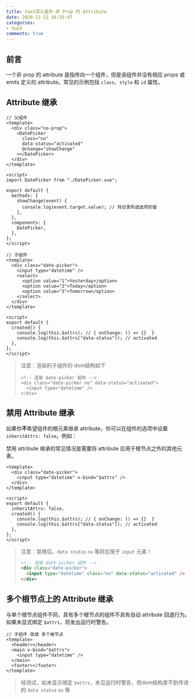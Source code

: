 ```yaml
---
title: Vue3深入组件-非 Prop 的 Attribute
date: 2020-12-22 16:33:47
categories:
- Vue3
comments: true
---
```


## 前言

一个非 prop 的 attribute 是指传向一个组件，但是该组件并没有相应 props 或 emits 定义的 attribute。常见的示例包括 `class`、`style` 和 `id` 属性。

<!-- more -->

## Attribute 继承

```vue
// 父组件
<template>
  <div class="no-prop">
    <DatePicker
      class="no"
      data-status="activated"
      @change="showChange"
    ></DatePicker>
  </div>
</template>

<script>
import DatePicker from "./DatePicker.vue";

export default {
  methods: {
    showChange(event) {
      console.log(event.target.value); // 将记录所选选项的值
    },
  },
  components: {
    DatePicker,
  },
};
</script>

// 子组件
<template>
  <div class="date-picker">
    <input type="datetime" />
    <select>
      <option value="1">Yesterday</option>
      <option value="2">Today</option>
      <option value="3">Tomorrow</option>
    </select>
  </div>
</template>

<script>
export default {
  created() {
    console.log(this.$attrs); // { onChange: () => {}  }
    console.log(this.$attrs["data-status"]); // activated
  },
};
</script>
```

> 注意：渲染的子组件的 dom结构如下
>
> ```vue
> <!-- 渲染 date-picker 组件 -->
> <div class="date-picker no" data-status="activated">
>   <input type="datetime" />
> </div>
> ```



## 禁用 Attribute 继承

如果你**不**希望组件的根元素继承 attribute，你可以在组件的选项中设置 `inheritAttrs: false`。例如：

禁用 attribute 继承的常见情况是需要将 attribute 应用于根节点之外的其他元素。

```vue
<template>
  <div class="date-picker">
    <input type="datetime" v-bind="$attrs" />
  </div>
</template>

<script>
export default {
  inheritAttrs: false,
  created() {
    console.log(this.$attrs); // { onChange: () => {}  }
    console.log(this.$attrs["data-status"]); // activated
  },
};
</script>
```

> 注意：禁用后，`data status`  `no` 等将应用于 `input` 元素！
>
> ```html
> <!-- 渲染 date-picker 组件 -->
> <div class="date-picker">
>   <input type="datetime" class="no" data-status="activated" />
> </div>
> ```



## 多个根节点上的 Attribute 继承

与单个根节点组件不同，具有多个根节点的组件不具有自动 attribute 回退行为。如果未显式绑定 `$attrs`，将发出运行时警告。

```vue
// 子组件 改成 多个根节点
<template>
  <header></header>
  <main v-bind="$attrs">
    <input type="datetime" />
  </main>
  <footer></footer>
</template>
```

> 经测试，如未显示绑定 `$attrs`，未见运行时警告，但dom结构拿不到传进的 `data status`  `no` 等

